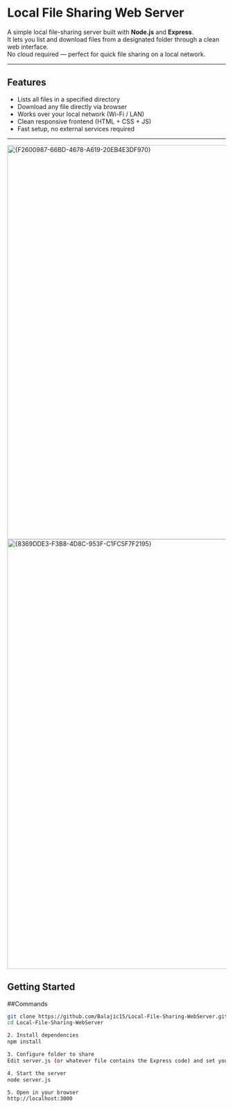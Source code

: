 # Local File Sharing Web Server

A simple local file-sharing server built with **Node.js** and **Express**.  
It lets you list and download files from a designated folder through a clean web interface.  
No cloud required — perfect for quick file sharing on a local network.

---

## Features
- Lists all files in a specified directory  
- Download any file directly via browser  
- Works over your local network (Wi-Fi / LAN)  
- Clean responsive frontend (HTML + CSS + JS)  
- Fast setup, no external services required  

---
<img width="922" height="908" alt="{F2600987-66BD-4678-A619-20EB4E3DF970}" src="https://github.com/user-attachments/assets/f6c4a8cd-6c72-400e-a554-57fdeac2bd10" />
<img width="917" height="990" alt="{8369DDE3-F3B8-4D8C-953F-C1FC5F7F2195}" src="https://github.com/user-attachments/assets/bef30f34-e331-4e08-9e99-acc3f8b8d683" />


## Getting Started

##Commands
```bash
git clone https://github.com/Balajic15/Local-File-Sharing-WebServer.git
cd Local-File-Sharing-WebServer

2. Install dependencies
npm install

3. Configure folder to share
Edit server.js (or whatever file contains the Express code) and set your shared folder path.

4. Start the server
node server.js

5. Open in your browser
http://localhost:3000



